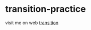 # transition-practice
visit me on web [transition](https://nithinkalyan41.github.io/transition-practice/)
